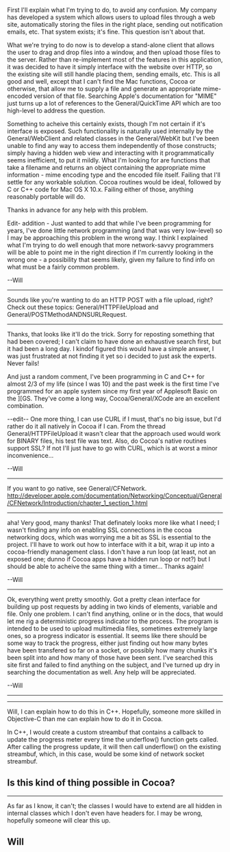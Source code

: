 

First I'll explain what I'm trying to do, to avoid any confusion. My company has developed a system which allows users to upload files through a web site, automatically storing the files in the right place, sending out notification emails, etc. That system exists; it's fine. This question isn't about that. 

What we're trying to do now is to develop a stand-alone client that allows the user to drag and drop files into a window, and then upload those files to the server. Rather than re-implement most of the features in this application, it was decided to have it simply interface with the website over HTTP, so the existing site will still handle placing them, sending emails, etc. This is all good and well, except that I can't find the Mac functions, Cocoa or otherwise, that allow me to supply a file and generate an appropriate mime-encoded version of that file. Searching Apple's documentation for "MIME" just turns up a lot of references to the General/QuickTime API which are too high-level to address the question. 

Something to acheive this certainly exists, though I'm not certain if it's interface is exposed. Such functionality is naturally used internally by the General/WebClient and related classes in the General/WebKit but I've been unable to find any way to access them independently of those constructs; simply having a hidden web view and interacting with it programmatically seems inefficient, to put it mildly. 
What I'm looking for are functions that take a filename and returns an object containing the appropriate mime information - mime encoding type and the encoded file itself. Failing that I'll settle for any workable solution. Cocoa routines would be ideal, followed by C or C++ code for Mac OS X 10.x. Failing either of those, anything reasonably portable will do.

Thanks in advance for any help with this problem.

Edit- addition -
Just wanted to add that while I've been programming for years, I've done little network programming (and that was very low-level) so I may be approaching this problem in the wrong way. I think I explained what I'm trying to do well enough that more network-savvy programmers will be able to point me in the right direction if I'm currently looking in the wrong one - a possibility that seems likely, given my failure to find info on what must be a fairly common problem.

--Will

----

Sounds like you're wanting to do an HTTP POST with a file upload, right?  Check out these topics:  General/HTTPFileUpload and General/POSTMethodANDNSURLRequest.

----
Thanks, that looks like it'll do the trick. Sorry for reposting something that had been covered; I can't claim to have done an exhaustive search first, but it had been a long day. I kindof figured this would have a simple answer, I was just frustrated at not finding it yet so i decided to just ask the experts. Never fails! 

And just a random comment, I've been programming in C and C++ for almost 2/3 of my life (since I was 10) and the past week is the first time I've programmed for an apple system since my first year of Applesoft Basic on the ][GS. They've come a long way, Cocoa/General/XCode are an excellent combination. 

--edit--
One more thing, I can use CURL if I must, that's no big issue, but I'd rather do it all natively in Cocoa if I can. From the thread General/HTTPFileUpload it wasn't clear that the approach used would work for BINARY files, his test file was text. Also, do Cocoa's native routines support SSL? If not I'll just have to go with CURL, which is at worst a minor inconvenience...

--Will

----

If you want to go native, see General/CFNetwork.  http://developer.apple.com/documentation/Networking/Conceptual/General/CFNetwork/Introduction/chapter_1_section_1.html

----

aha! Very good, many thanks! That definately looks more like what I need; I wasn't finding any info on enabling SSL connections in the cocoa networking docs, which was worrying me a bit as SSL is essential to the project. I'll have to work out how to interface with it a bit, wrap it up into a cocoa-friendly management class. I don't have a run loop (at least, not an exposed one; dunno if Cocoa apps have a hidden run loop or not?) but I should be able to acheive the same thing with a timer... Thanks again!

--Will

----

Ok, everything went pretty smoothly. Got a pretty clean interface for building up post requests by adding in two kinds of elements, variable and file. Only one problem. I can't find anything, online or in the docs, that would let me rig a deterministic progress indicator to the process. The program is intended to be used to upload multimedia files, sometimes extremely large ones, so a progress indicator is essential. It seems like there should be some way to track the progress, either just finding out how many bytes have been transfered so far on a socket, or possibly how many chunks it's been split into and how many of those have been sent. I've searched this site first and failed to find anything on the subject, and I've turned up dry in searching the documentation as well. Any help will be appreciated.

--Will

----

----
Will,
I can explain how to do this in C++. Hopefully, someone more skilled in Objective-C than me can explain how to do it in Cocoa.

In C++, I would create a custom streambuf that contains a callback to update the progress meter every time the underflow() function gets called. After calling the progress update, it will then call underflow() on the existing streambuf, which, in this case, would be some kind of network socket streambuf.

Is this kind of thing possible in Cocoa?
----

----
As far as I know, it can't; the classes I would have to extend are all hidden in internal classes which I don't even have headers for.
I may be wrong, hopefully someone will clear this up.

Will
----